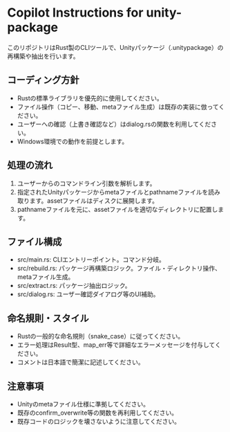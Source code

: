 # Copilot Instructions for unity-package

このリポジトリはRust製のCLIツールで、Unityパッケージ（.unitypackage）の再構築や抽出を行います。

## コーディング方針
- Rustの標準ライブラリを優先的に使用してください。
- ファイル操作（コピー、移動、metaファイル生成）は既存の実装に倣ってください。
- ユーザーへの確認（上書き確認など）はdialog.rsの関数を利用してください。
- Windows環境での動作を前提とします。

## 処理の流れ
1. ユーザーからのコマンドライン引数を解析します。
2. 指定されたUnityパッケージからmetaファイルとpathnameファイルを読み取ります。assetファイルはディスクに展開します。
3. pathnameファイルを元に、assetファイルを適切なディレクトリに配置します。

## ファイル構成
- src/main.rs: CLIエントリーポイント。コマンド分岐。
- src/rebuild.rs: パッケージ再構築ロジック。ファイル・ディレクトリ操作、metaファイル生成。
- src/extract.rs: パッケージ抽出ロジック。
- src/dialog.rs: ユーザー確認ダイアログ等のUI補助。

## 命名規則・スタイル
- Rustの一般的な命名規則（snake_case）に従ってください。
- エラー処理はResult型、map_err等で詳細なエラーメッセージを付与してください。
- コメントは日本語で簡潔に記述してください。

## 注意事項
- Unityのmetaファイル仕様に準拠してください。
- 既存のconfirm_overwrite等の関数を再利用してください。
- 既存コードのロジックを壊さないように注意してください。

